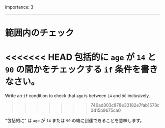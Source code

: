 importance: 3

---

# 範囲内のチェック

<<<<<<< HEAD
包括的に `age` が `14` と `90` の間かをチェックする `if` 条件を書きなさい。
=======
Write an `if` condition to check that `age` is between `14` and `90` inclusively.
>>>>>>> 746ad803c878e33182e7fab1578c0d15b9b75ca0

"包括的に" は `age` が `14` または `90` の端に到達できることを意味します。
